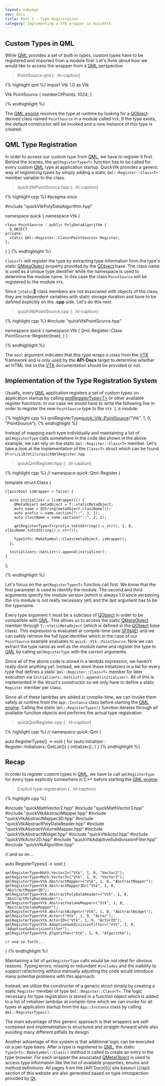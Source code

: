 ```yaml
---
layout: subpage
nav: docs
title: Part 2 - Type Registration
category: Implementing a VTK wrapper in QuickVtk
---
```

## Custom Types in QML
While [QML](https://doc.qt.io/qt-5/qtqml-index.html) provides a set of built-in types, custom types have to be registered and imported from a module first. Let's think about how we would like to access the wrapper from a [QML](https://doc.qt.io/qt-5/qtqml-index.html) perspective

>PointSource.qml
{: .hl-caption}

{% highlight qml %}
import Vtk 1.0 as Vtk

Vtk.PointSource {
  numberOfPoints: 1024;
}

{% endhighlight %}  

The [QML engine](https://doc.qt.io/qt-5/qqmlengine.html) resolves the type at runtime by looking for a [QObject](https://doc.qt.io/qt-5/qobject.html)-derived class named `PointSource` in a module called `Vtk`. If the type exists, the default constructor will be invoked and a new instance of this type is created.

## QML Type Registration
In order to access our custom type from [QML](https://doc.qt.io/qt-5/qtqml-index.html), we have to register it first. Behind the scenes, the `qmlRegisterType<T>` function has to be called for every custom [QML](https://doc.qt.io/qt-5/qtqml-index.html) type at application startup. QuickVtk provides a generic way of registering types by simply adding a static `Qml::Register::Class<T>` member variable to the class.

>quickVtkPointSource.hpp
{: .hl-caption}

{% highlight cpp %}
#pragma once

#include "quickVtkPolyDataAlgorithm.hpp"

namespace quick {
  namespace Vtk {

    class PointSource : public PolyDataAlgorithm {
      Q_OBJECT
    private:
      static Qml::Register::Class<PointSource> Register;
    };
  }
}
{% endhighlight %}

`Class<T>` will register the type by extracting type information from the type's static [QMetaObject](https://doc.qt.io/qt-5/qmetaobject.html) property provided by the [QObject](https://doc.qt.io/qt-5/qobject.html) base. The class name is used as a unique type identifier while the namespace is used to determine the module name. In this case the class `PointSource` will be registered to the module `Vtk`.

Since `static` class members are not associated with objects of the class, they are independent variables with static storage duration and have to be defined explicitly on the **.cpp** side. Let's do this next

>quickVtkPointSource.cpp
{: .hl-caption}

{% highlight cpp %}
#include "quickVtkPointSource.hpp"

namespace quick {
  namespace Vtk {
    Qml::Register::Class<PointSource> PointSource::Register(true);
  }
}

{% endhighlight %}

The `bool` argument indicates that this type wraps a class from the [VTK](https://vtk.org/) framework and is only used by the **API-Docs** target to determine whether an HTML link to the [VTK](https://vtk.org/) documentation should be provided or not.

## Implementation of the Type Registration System
Usually, every [QML](https://doc.qt.io/qt-5/qtqml-index.html) application registers a set of custom types on application startup by calling [qmlRegisterType\<T\>](https://doc.qt.io/qt-5/qqmlengine.html#qmlRegisterType-2) or other available register functions. In our case we would have to write the following line in order to register the new `PointSource` type to the `Vtk 1.0` module:

{% highlight cpp %}
qmlRegisterType<quick::Vtk::PointSource>("Vtk", 1, 0, "PointSource");
{% endhighlight %}

Instead of mapping each type individually and maintaining a list of `qmlRegisterType` calls somewhere in the  code like shown in the above example, we can rely on the static `Qml::Register::Class<T>` member. Let's take a look at the implementation of the `Class<T>` struct which can be found in `src/Lib/Utils/quickQmlRegister.hpp`

>quickQmlRegister.hpp
{: .hl-caption}

{% highlight cpp %}
// namespace quick::Qml::Register {

  template <class T>
  struct Class {

    Class(bool isWrapper = false) {

      auto initializer = [isWrapper]() {
        QMetaObject metaObject = T::staticMetaObject;
        auto name = QString(metaObject.className());
        auto prefix = name.section("::", 1, 1);
        auto className = name.section("::", 2, 2);

        qmlRegisterType<T>(prefix.toStdString().c_str(), 1, 0, className.toStdString().c_str());

        TypeInfo::MakeSymbol::Class(metaObject, isWrapper);
      };

      Initializers::GetList().append(initializer);
    }
  };

{% endhighlight %}

Let's focus on the `qmlRegisterType<T>` function call first. We know that the first parameter is used to identify the module. The second and third arguments specify the module version (which is always 1.0 since versioning the `Vtk` module is not really necessary yet) and the last argument has to be the typename.

Every type argument `T` must be a subclass of [QObject](https://doc.qt.io/qt-5/qobject.html) in order to be compatible with [QML](https://doc.qt.io/qt-5/qtqml-index.html). This allows us to access the static [QMetaObject](https://doc.qt.io/qt-5/qmetaobject.html) member through `T::staticMetaObject` (which is defined in the [QObject](https://doc.qt.io/qt-5/qobject.html) base class). This expression is evaluated at compile-time (see [SFINAE](https://en.cppreference.com/w/cpp/language/sfinae)) and we can safely retrieve the full type identifier which in the case of our `PointSource` example evaluates to `quick::Vtk::PointSource`. Now we can extract the type name as well as the module name and register the type to [QML](https://doc.qt.io/qt-5/qtqml-index.html) by calling `qmlRegisterType` with the correct arguments.

Since all of the above code is stored in a lambda expression, we haven't really done anything yet. Instead, we store these initializers in a list for every type that defines a static `Qml::Register::Class<T>` member for later execution via `Initializers::GetList().append(initializer)`. All of this is implemented in the struct's constructor so we only have to define a static `Register` member per class.

Since all of these lambdas are added at compile-time, we can invoke them safely at runtime from the `App::Instance` class before starting the [QML engine](https://doc.qt.io/qt-5/qqmlengine.html). Calling the static `Qml::RegisterTypes()` function iterates through all available function objects and performs the actual type registration

>quickQmlRegister.cpp
{: .hl-caption}

{% highlight cpp %}
// namespace quick::Qml {

  auto RegisterTypes() -> void {
    for (auto initializer : Register::Initializers::GetList()) {
      initializer();
    }
  }
{% endhighlight %}

## Recap

In order to register custom types in [QML](https://doc.qt.io/qt-5/qtqml-index.html), we have to call `qmlRegisterType` for every type explicitly somewhere in C++ before starting the [QML engine](https://doc.qt.io/qt-5/qqmlengine.html).

>Explicit type registration
{: .hl-caption}

{% highlight cpp %}

  #include "quickMathVector2.hpp"
  #include "quickMathVector3.hpp"
  #include "quickVtkAbstractMapper.hpp"
  #include "quickVtkAbstractMapper3D.hpp"
  #include "quickVtkAbstractPolyDataReader.hpp"
  #include "quickVtkAbstractVolumeMapper.hpp"
  #include "quickVtkAbstractWidget.hpp"
  #include "quickVtkActor.hpp"
  #include "quickVtkActor2D.hpp"
  #include "quickVtkAdaptiveSubdivissionFilter.hpp"
  #include "quickVtkAlgorithm.hpp"

  // and so on...

  auto RegisterTypes() -> void {

    qmlRegisterType<Math.Vector2>("Vtk", 1, 0, "Vector2");
    qmlRegisterType<Math.Vector3>("Vtk", 1, 0, "Vector3");
    qmlRegisterType<Vtk.AbstractMapper>("Vtk", 1, 0, "AbstractMapper");
    qmlRegisterType<Vtk.AbstractMapper3D>("Vtk", 1, 0, "AbstractMapper3D");
    qmlRegisterType<Vtk.AbstractPolyDataReader>("Vtk", 1, 0, "AbstractPolyDataReader");
    qmlRegisterType<Vtk.AbstractVolumeMapper>("Vtk", 1, 0, "AbstractVolumeMapper");
    qmlRegisterType<Vtk.AbstractWidget>("Vtk", 1, 0, "AbstractWidget");
    qmlRegisterType<Vtk.Actor>("Vtk", 1, 0, "Actor");
    qmlRegisterType<Vtk.Actor2D>("Vtk", 1, 0, "Actor2D");
    qmlRegisterType<Vtk.AdaptiveSubdivisionFilter>("Vtk", 1, 0, "AdaptiveSubdivisionFilter");
    qmlRegisterType<Vtk.Algorithm>("Vtk", 1, 0, "Algorithm");

    // and so forth...
  }
{% endhighlight %}

Maintaining a list of `qmlRegisterType` calls would be not ideal for obvious reasons. Typing errors, missing or redundant `#includes` and the inability to support refactoring without manually adjusting the code would introduce many potential problems with this approach.

Instead, we utilize the constructor of a generic struct simply by creating a static `Register` member of type `Qml::Register::Class<T>`. The logic necessary for type registration is stored in a function object which is added to a list of initializer lambdas at compile-time which we can invoke for all types at application startup from the `App::Instance` class by calling `Qml::RegisterTypes()`.

The main advantage of this generic approach is that wrappers are self-contained and implementation is structured and straight-forward while also avoiding many different pitfalls by design.

Another advantage of this system is that additional logic can be executed on a per-type basis. After a type is registered to [QML](https://doc.qt.io/qt-5/qtqml-index.html), the static `TypeInfo::MakeSymbol::Class()` method is called to create an entry in the type browser. For each wrapper the associated [QMetaObject](https://doc.qt.io/qt-5/qmetaobject.html) is used to access type information like the list of available properties, enums and method definitions. All pages from the [API Docs]({{ site.baseurl }}/api) section of this website are also generated based on type introspection provided by [Qt](https://www.qt.io/).
